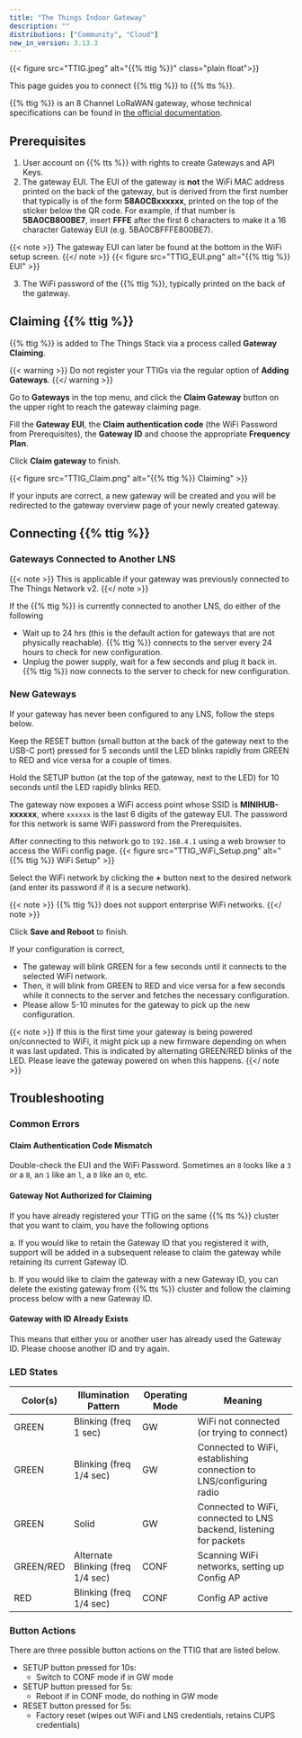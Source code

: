 ```yaml
---
title: "The Things Indoor Gateway"
description: ""
distributions: ["Community", "Cloud"]
new_in_version: 3.13.3
---
```


{{< figure src="TTIG.jpeg" alt="{{% ttig %}}" class="plain float">}}

This page guides you to connect {{% ttig %}} to {{% tts %}}.

<!--more-->

{{% ttig %}} is an 8 Channel LoRaWAN gateway, whose technical specifications can be found in [the official documentation](https://www.thethingsnetwork.org/docs/gateways/thethingsindoor/). 

## Prerequisites

1. User account on {{% tts %}} with rights to create Gateways and API Keys.
2. The gateway EUI. The EUI of the gateway is **not** the WiFi MAC address printed on the back of the gateway, but is derived from the first number that typically is of the form **58A0CBxxxxxx**, printed on the top of the sticker below the QR code. For example, if that number is **5BA0CB800BE7**, insert **FFFE** after the first 6 characters to make it a 16 character Gateway EUI (e.g. 5BA0CBFFFE800BE7).

{{< note >}} The gateway EUI can later be found at the bottom in the WiFi setup screen. {{</ note >}}
{{< figure src="TTIG_EUI.png" alt="{{% ttig %}} EUI" >}}

3. The WiFi password of the {{% ttig %}}, typically printed on the back of the gateway. 


## Claiming {{% ttig %}}

{{% ttig %}} is added to The Things Stack via a process called **Gateway Claiming**.

{{< warning >}} Do not register your TTIGs via the regular option of **Adding Gateways**. {{</ warning >}}

Go to **Gateways** in the top menu, and click the **Claim Gateway** button on the upper right to reach the gateway claiming page.

Fill the **Gateway EUI**, the **Claim authentication code** (the WiFi Password from Prerequisites), the **Gateway ID** and choose the appropriate **Frequency Plan**.

Click **Claim gateway** to finish.

{{< figure src="TTIG_Claim.png" alt="{{% ttig %}} Claiming" >}}

If your inputs are correct, a new gateway will be created and you will be redirected to the gateway overview page of your newly created gateway.

## Connecting {{% ttig %}}

### Gateways Connected to Another LNS

{{< note >}} This is applicable if your gateway was previously connected to The Things Network v2. {{</ note >}}

If the {{% ttig %}} is currently connected to another LNS, do either of the following
- Wait up to 24 hrs (this is the default action for gateways that are not physically reachable). {{% ttig %}} connects to the server every 24 hours to check for new configuration.
- Unplug the power supply, wait for a few seconds and plug it back in. {{% ttig %}} now connects to the server to check for new configuration.

### New Gateways

If your gateway has never been configured to any LNS, follow the steps below.

Keep the RESET button (small button at the back of the gateway next to the USB-C port) pressed for 5 seconds until the LED blinks rapidly from GREEN to RED and vice versa for a couple of times.

Hold the SETUP button (at the top of the gateway, next to the LED) for 10 seconds until the LED rapidly blinks RED.

The gateway now exposes a WiFi access point whose SSID is **MINIHUB-xxxxxx**, where `xxxxxx` is the last 6 digits of the gateway EUI. The password for this network is same WiFi password from the Prerequisites.

After connecting to this network go to `192.168.4.1` using a web browser to access the WiFi config page.
{{< figure src="TTIG_WiFi_Setup.png" alt="{{% ttig %}} WiFi Setup" >}}

Select the WiFi network by clicking the **+** button next to the desired network (and enter its password if it is a secure network).

{{< note >}} {{% ttig %}} does not support enterprise WiFi networks. {{</ note >}}

Click **Save and Reboot** to finish.

If your configuration is correct, 
  *  The gateway will blink GREEN for a few seconds until it connects to the selected WiFi network.
  * Then, it will blink from GREEN to RED and vice versa for a few seconds while it connects to the server and fetches the necessary configuration.
  * Please allow 5-10 minutes for the gateway to pick up the new configuration. 

{{< note >}} If this is the first time your gateway is being powered on/connected to WiFi, it might pick up a new firmware depending on when it was last updated. This is indicated by alternating GREEN/RED blinks of the LED. Please leave the gateway powered on when this happens. {{</ note >}}

## Troubleshooting

### Common Errors

#### Claim Authentication Code Mismatch

Double-check the EUI and the WiFi Password. Sometimes an `8` looks like a `3` or a `B`, an `1` like an `l`, a `0` like an `O`, etc.

#### Gateway Not Authorized for Claiming

If you have already registered your TTIG on the same {{% tts %}} cluster that you want to claim, you have the following options

a. If you would like to retain the Gateway ID that you registered it with, support will be added in a subsequent release to claim the gateway while retaining its current Gateway ID.

b. If you would like to claim the gateway with a new Gateway ID, you can delete the existing gateway from {{% tts %}} cluster and follow the claiming process below with a new Gateway ID.

#### Gateway with ID Already Exists

This means that either you or another user has already used the Gateway ID. Please choose another ID and try again.

### LED States

|Color(s) | Illumination Pattern |Operating Mode | Meaning|
|---|---|---|---| 
|GREEN|Blinking (freq 1 sec)|GW| WiFi not connected (or trying to connect)|
|GREEN|Blinking (freq 1/4 sec)|GW| Connected to WiFi, establishing connection to LNS/configuring radio|
|GREEN|Solid|GW| Connected to WiFi, connected to LNS backend, listening for packets|
|GREEN/RED|Alternate Blinking (freq 1/4 sec)|CONF| Scanning WiFi networks, setting up Config AP|
|RED|Blinking (freq 1/4 sec)|CONF| Config AP active|

### Button Actions

There are three possible button actions on the TTIG that are listed below.
* SETUP button pressed for 10s:
  * Switch to CONF mode if in GW mode
* SETUP button pressed for 5s:
  * Reboot if in CONF mode, do nothing in GW mode
* RESET button pressed for 5s:
  * Factory reset (wipes out WiFi and LNS credentials, retains CUPS credentials)
